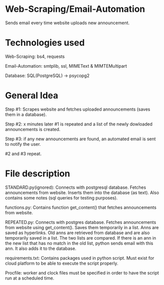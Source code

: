 # Web-Scraping/Email-Automation
Sends email every time website uploads new announcement.

# Technologies used
Web-Scraping: bs4, requests

Email-Automation: smtplib, ssl, MIMEText & MIMTEMultipart

Database: SQL(PostgreSQL) -> psycopg2


# General Idea
Step #1: Scrapes website and fetches uploaded announcements (saves them in a database).

Step #2: x minutes later #1 is repeated and a list of the newly dowloaded announcements is created.

Step #3: if any new announcements are found, an automated email is sent to notify the user.

#2 and #3 repeat.


# File description
STANDARD.py(ignored): Connects with postgresql database. Fetches announcements from website. Inserts them into the database (as text). Also contains some notes (sql queries for testing purposes).

functions.py: Contains function get_content() that fetches announcements from website.

REPEATED.py: Connects with postgres database. Fetches announcements from website using get_content(). Saves them temporarily in a list. Anns are saved as hyperlinks. Old anns are retrieved from database and are also temporarily saved in a list. The two lists are compared. If there is an ann in the new list that has no match in the old list, python sends email with this ann. It also adds it to the database.

requirements.txt: Contains packages used in python script. Must exist for cloud platform to be able to execute the script properly.

Procfile: worker and clock files must be specified in order to have the script run at a scheduled time.
